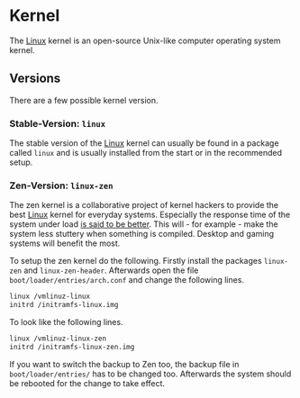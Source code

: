 # Kernel

The [Linux](/wiki/linux.md) kernel is an open-source Unix-like computer operating system kernel.

## Versions

There are a few possible kernel version.

### Stable-Version: `linux`

The stable version of the [Linux](/wiki/linux.md) kernel can usually be found in a package called
`linux` and is usually installed from the start or in the recommended setup.

### Zen-Version: `linux-zen`

The zen kernel is a collaborative project of kernel hackers to provide the best
[Linux](/wiki/linux.md) kernel for everyday systems.
Especially the response time of the system under load
[is said to be better](https://github.com/zen-kernel/zen-kernel/wiki/Detailed-Feature-List#zen-kernel-improvements).
This will - for example - make the system less stuttery when something is compiled.
Desktop and gaming systems will benefit the most.

To setup the zen kernel do the following. Firstly install the packages `linux-zen` and
`linux-zen-header`.
Afterwards open the file `boot/loader/entries/arch.conf` and change the following lines. 

```txt 
linux /vmlinuz-linux
initrd /initramfs-linux.img
```

To look like the following lines.

```txt
linux /vmlinuz-linux-zen
initrd /initramfs-linux-zen.img
```

If you want to switch the backup to Zen too, the backup file in `boot/loader/entries/` has to be
changed too.
Afterwards the system should be rebooted for the change to take effect.
